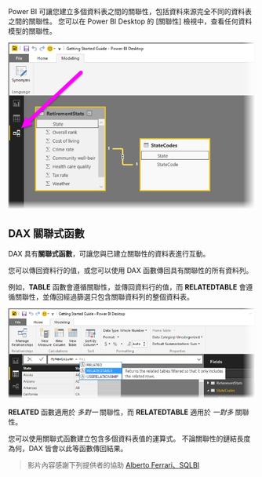 Power BI 可讓您建立多個資料表之間的關聯性，包括資料來源完全不同的資料表之間的關聯性。 您可以在 Power BI Desktop 的 [關聯性] 檢視中，查看任何資料模型的關聯性。

![](media/7-5-table-relationships-and-dax/dax-relationships_1.png)

## <a name="dax-relational-functions"></a>DAX 關聯式函數
DAX 具有**關聯式函數**，可讓您與已建立關聯性的資料表進行互動。

您可以傳回資料行的值，或您可以使用 DAX 函數傳回具有關聯性的所有資料列。

例如，**TABLE** 函數會遵循關聯性，並傳回資料行的值，而 **RELATEDTABLE** 會遵循關聯性，並傳回經過篩選只包含關聯資料列的整個資料表。

![](media/7-5-table-relationships-and-dax/dax-relationships_2.png)

**RELATED** 函數適用於 *多對一* 關聯性，而 **RELATEDTABLE** 適用於 *一對多* 關聯性。

您可以使用關聯式函數建立包含多個資料表值的運算式。 不論關聯性的鏈結長度為何，DAX 皆會以此等函數傳回結果。

> 影片內容感謝下列提供者的協助 [Alberto Ferrari、SQLBI](http://www.sqlbi.com/learning-dax)
> 
> 

